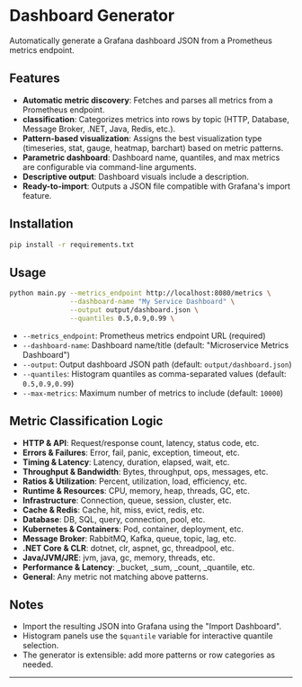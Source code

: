 # Dashboard Generator

Automatically generate a Grafana dashboard JSON from a Prometheus metrics endpoint.

## Features

- **Automatic metric discovery**: Fetches and parses all metrics from a Prometheus endpoint.
- **classification**: Categorizes metrics into rows by topic (HTTP, Database, Message Broker, .NET, Java, Redis, etc.).
- **Pattern-based visualization**: Assigns the best visualization type (timeseries, stat, gauge, heatmap, barchart) based on metric patterns.
- **Parametric dashboard**: Dashboard name, quantiles, and max metrics are configurable via command-line arguments.
- **Descriptive output**: Dashboard visuals include a description.
- **Ready-to-import**: Outputs a JSON file compatible with Grafana's import feature.


## Installation

```bash
pip install -r requirements.txt
```

## Usage

```bash
python main.py --metrics_endpoint http://localhost:8080/metrics \
               --dashboard-name "My Service Dashboard" \
               --output output/dashboard.json \
               --quantiles 0.5,0.9,0.99 \
```

- `--metrics_endpoint`: Prometheus metrics endpoint URL (required)
- `--dashboard-name`: Dashboard name/title (default: "Microservice Metrics Dashboard")
- `--output`: Output dashboard JSON path (default: `output/dashboard.json`)
- `--quantiles`: Histogram quantiles as comma-separated values (default: `0.5,0.9,0.99`)
- `--max-metrics`: Maximum number of metrics to include (default: `10000`)

## Metric Classification Logic

- **HTTP & API**: Request/response count, latency, status code, etc.
- **Errors & Failures**: Error, fail, panic, exception, timeout, etc.
- **Timing & Latency**: Latency, duration, elapsed, wait, etc.
- **Throughput & Bandwidth**: Bytes, throughput, ops, messages, etc.
- **Ratios & Utilization**: Percent, utilization, load, efficiency, etc.
- **Runtime & Resources**: CPU, memory, heap, threads, GC, etc.
- **Infrastructure**: Connection, queue, session, cluster, etc.
- **Cache & Redis**: Cache, hit, miss, evict, redis, etc.
- **Database**: DB, SQL, query, connection, pool, etc.
- **Kubernetes & Containers**: Pod, container, deployment, etc.
- **Message Broker**: RabbitMQ, Kafka, queue, topic, lag, etc.
- **.NET Core & CLR**: dotnet, clr, aspnet, gc, threadpool, etc.
- **Java/JVM/JRE**: jvm, java, gc, memory, threads, etc.
- **Performance & Latency**: _bucket, _sum, _count, _quantile, etc.
- **General**: Any metric not matching above patterns.

## Notes

- Import the resulting JSON into Grafana using the "Import Dashboard".
- Histogram panels use the `$quantile` variable for interactive quantile selection.
- The generator is extensible: add more patterns or row categories as needed.

---